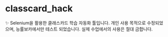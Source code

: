# classcard_hack
✨ Selenium을 활용한 클래스카드 학습 자동화 툴입니다. 개인 사용 목적으로 수정되었으며, 능률보카에서만 테스트 되었습니다. 실제 수업에서의 사용은 절대 금합니다. 
